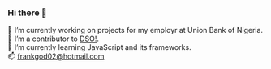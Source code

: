 ### Hi there 👋
🔭 I’m currently working on projects for my employr at Union Bank of Nigeria. <br />
🔭 I’m a contributor to [DSO!](https://github.com/manyuanrong/dso). <br />
🌱 I’m currently learning JavaScript and its frameworks. <br />
 📫 frankgod02@hotmail.com
 
 
<!--
**tksilicon/tksilicon** is a ✨ _special_ ✨ repository because its `README.md` (this file) appears on your GitHub profile.

Here are some ideas to get you started:

🔭 I’m currently working on projects for my employr at Union Bank of Nigeria
🔭 I’m a contributor to [DSO!](https://github.com/manyuanrong/dso). 
🌱 I’m currently learning JavaScript and its frameworks
 📫 frankgod02@hotmail.com
 
- 👯 I’m looking to collaborate on ...
- 🤔 I’m looking for help with ...
- 💬 Ask me about ...
- 😄 Pronouns: ...
- ⚡ Fun fact: ...
-->
